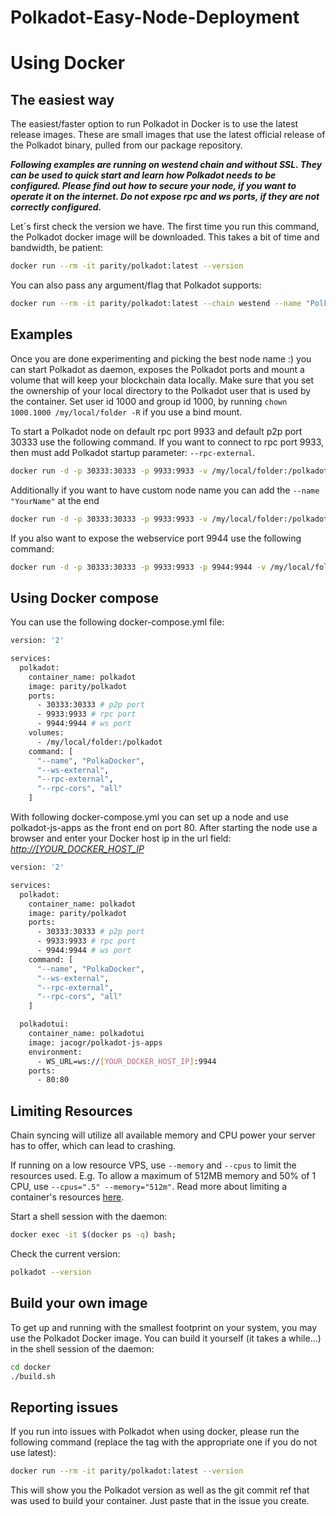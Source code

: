 # Polkadot-Easy-Node-Deployment


# Using Docker

## The easiest way

The easiest/faster option to run Polkadot in Docker is to use the latest release images. These are small images that use the latest official release of the Polkadot binary, pulled from our package repository.

**_Following examples are running on westend chain and without SSL. They can be used to quick start and learn how Polkadot needs to be configured. Please find out how to secure your node, if you want to operate it on the internet. Do not expose rpc and ws ports, if they are not correctly configured._**

Let´s first check the version we have. The first time you run this command, the Polkadot docker image will be downloaded. This takes a bit of time and bandwidth, be patient:

```bash
docker run --rm -it parity/polkadot:latest --version
```

You can also pass any argument/flag that Polkadot supports:

```bash
docker run --rm -it parity/polkadot:latest --chain westend --name "PolkaDocker"
```

## Examples

Once you are done experimenting and picking the best node name :) you can start Polkadot as daemon, exposes the Polkadot ports and mount a volume that will keep your blockchain data locally. Make sure that you set the ownership of your local directory to the Polkadot user that is used by the container. Set user id 1000 and group id 1000, by running `chown 1000.1000 /my/local/folder -R` if you use a bind mount.

To start a Polkadot node on default rpc port 9933 and default p2p port 30333 use the following command. If you want to connect to rpc port 9933, then must add Polkadot startup parameter: `--rpc-external`.

```bash
docker run -d -p 30333:30333 -p 9933:9933 -v /my/local/folder:/polkadot parity/polkadot:latest --chain westend --rpc-external --rpc-cors all
```

Additionally if you want to have custom node name you can add the `--name "YourName"` at the end

```bash
docker run -d -p 30333:30333 -p 9933:9933 -v /my/local/folder:/polkadot parity/polkadot:latest --chain westend --rpc-external --rpc-cors all --name "PolkaDocker"
```

If you also want to expose the webservice port 9944 use the following command:

```bash
docker run -d -p 30333:30333 -p 9933:9933 -p 9944:9944 -v /my/local/folder:/polkadot parity/polkadot:latest --chain westend --ws-external --rpc-external --rpc-cors all --name "PolkaDocker"
```

## Using Docker compose

You can use the following docker-compose.yml file:

```bash
version: '2'

services:
  polkadot:
    container_name: polkadot
    image: parity/polkadot
    ports:
      - 30333:30333 # p2p port
      - 9933:9933 # rpc port
      - 9944:9944 # ws port
    volumes:
      - /my/local/folder:/polkadot
    command: [
      "--name", "PolkaDocker",
      "--ws-external",
      "--rpc-external",
      "--rpc-cors", "all"
    ]
```

With following docker-compose.yml you can set up a node and use polkadot-js-apps as the front end on port 80. After starting the node use a browser and enter your Docker host ip in the url field: _<http://[YOUR_DOCKER_HOST_IP>_

```bash
version: '2'

services:
  polkadot:
    container_name: polkadot
    image: parity/polkadot
    ports:
      - 30333:30333 # p2p port
      - 9933:9933 # rpc port
      - 9944:9944 # ws port
    command: [
      "--name", "PolkaDocker",
      "--ws-external",
      "--rpc-external",
      "--rpc-cors", "all"
    ]

  polkadotui:
    container_name: polkadotui
    image: jacogr/polkadot-js-apps
    environment:
      - WS_URL=ws://[YOUR_DOCKER_HOST_IP]:9944
    ports:
      - 80:80
```

## Limiting Resources

Chain syncing will utilize all available memory and CPU power your server has to offer, which can lead to crashing.

If running on a low resource VPS, use `--memory` and `--cpus` to limit the resources used. E.g. To allow a maximum of 512MB memory and 50% of 1 CPU, use `--cpus=".5" --memory="512m"`. Read more about limiting a container's resources [here](https://docs.docker.com/config/containers/resource_constraints).

Start a shell session with the daemon:

```bash
docker exec -it $(docker ps -q) bash;
```

Check the current version:

```bash
polkadot --version
```

## Build your own image

To get up and running with the smallest footprint on your system, you may use the Polkadot Docker image.
You can build it yourself (it takes a while...) in the shell session of the daemon:

```bash
cd docker
./build.sh
```

## Reporting issues

If you run into issues with Polkadot when using docker, please run the following command
(replace the tag with the appropriate one if you do not use latest):

```bash
docker run --rm -it parity/polkadot:latest --version
```

This will show you the Polkadot version as well as the git commit ref that was used to build your container.
Just paste that in the issue you create.